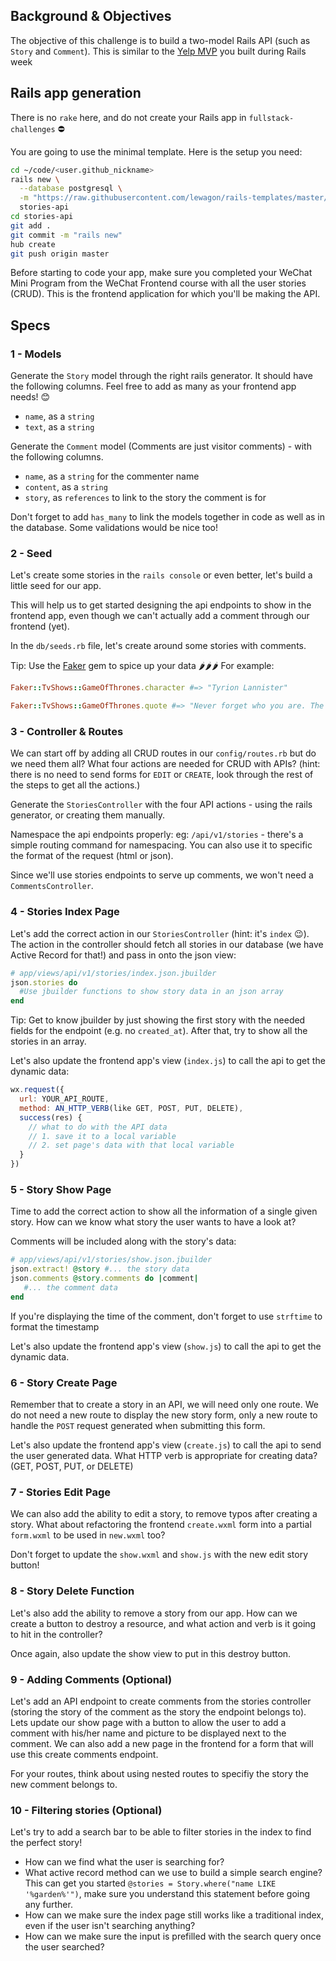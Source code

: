 ## Background & Objectives

The objective of this challenge is to build a two-model Rails API  (such as `Story` and `Comment`).
This is similar to the [Yelp MVP](https://kitt.lewagon.com/camps/194/challenges?path=05-Rails/03-Rails-story-Comments/02-Yelp-MVP) you built during Rails week



## Rails app generation

There is no `rake` here, and do not create your Rails app in `fullstack-challenges` ⛔

You are going to use the minimal template. Here is the setup you need:

```bash
cd ~/code/<user.github_nickname>
rails new \
  --database postgresql \
  -m "https://raw.githubusercontent.com/lewagon/rails-templates/master/minimal.rb" \
  stories-api
cd stories-api
git add .
git commit -m "rails new"
hub create
git push origin master
```

Before starting to code your app, make sure you completed your WeChat Mini Program from the WeChat Frontend course with all the user stories (CRUD). This is the frontend application for which you'll be making the API. 

## Specs

### 1 - Models

Generate the `Story` model through the right rails generator. It should have the following columns. Feel free to add as many as your frontend app needs! 😊

- `name`, as a `string`
- `text`, as a `string`

Generate the `Comment` model (Comments are just visitor comments) - with the following columns.

- `name`, as a `string` for the commenter name
- `content`, as a `string`
- `story`, as `references` to link to the story the comment is for

Don't forget to add `has_many` to link the models together in code as well as in the database. Some validations would be nice too!

### 2 - Seed

Let's create some stories in the `rails console` or even better, let's build a little seed for our app. 

This will help us to get started designing the api endpoints to show in the frontend app, even though we can't actually add a comment through our frontend (yet). 

In the `db/seeds.rb` file, let's create around some stories with comments. 

Tip: Use the [Faker](https://github.com/stympy/faker/) gem to spice up your data 🌶️🌶️🌶️  For example:
```ruby
Faker::TvShows::GameOfThrones.character #=> "Tyrion Lannister"

Faker::TvShows::GameOfThrones.quote #=> "Never forget who you are. The rest of the world won't. Wear it like an armor and it can never be used against you."
```

### 3 - Controller & Routes

We can start off by adding all CRUD routes in our `config/routes.rb` but do we need them all? What four actions are needed for CRUD with APIs? (hint: there is no need to send forms for `EDIT` or `CREATE`, look through the rest of the steps to get all the actions.)

Generate the  `StoriesController` with the four API actions - using the rails generator, or creating them manually.

Namespace the api endpoints properly:  eg: `/api/v1/stories` - there's a simple routing command for namespacing. You can also use it to specific the format of the request (html or json).

Since we'll use stories endpoints to serve up comments, we won't need a `CommentsController`.


### 4 - Stories Index Page

Let's add the correct action in our `StoriesController` (hint: it's `index` 😉). The action in the controller should fetch all stories in our database (we have Active Record for that!) and pass in onto the json view:

```ruby
# app/views/api/v1/stories/index.json.jbuilder
json.stories do
  #Use jbuilder functions to show story data in an json array
end
```

Tip: Get to know jbuilder by just showing the first story with the needed fields for the endpoint (e.g. no `created_at`).  After that, try to show all the stories in an array.

Let's also update the frontend app's view (`index.js`)  to call the api to get the dynamic data:

```js
wx.request({
  url: YOUR_API_ROUTE,
  method: AN_HTTP_VERB(like GET, POST, PUT, DELETE),
  success(res) {
    // what to do with the API data
    // 1. save it to a local variable
    // 2. set page's data with that local variable
  }
})
```


### 5 - Story Show Page

Time to add the correct action to show all the information of a single given story. How can we know what story the user wants to have a look at?

Comments will be included along with the story's data:

```ruby
# app/views/api/v1/stories/show.json.jbuilder
json.extract! @story #... the story data 
json.comments @story.comments do |comment|
   #... the comment data
end
```

If you're displaying the time of the comment, don't forget to use `strftime` to format the timestamp

Let's also update the frontend app's view (`show.js`)  to call the api to get the dynamic data.

### 6 - Story Create Page

Remember that to create a story in an API, we will need only one route. We do not need a new route to display the new story form, only a new route to handle the `POST` request generated when submitting this form. 

Let's also update the frontend app's view (`create.js`)  to call the api to send the user generated data. What HTTP verb is appropriate for creating data? (GET, POST, PUT, or DELETE)


### 7 - Stories Edit Page

We can also add the ability to edit a story, to remove typos after creating a story. What about refactoring the frontend `create.wxml` form into a partial `form.wxml` to be used in `new.wxml` too?

Don't forget to update the `show.wxml` and `show.js` with the new edit story button!

### 8 - Story Delete Function

Let's also add the ability to remove a story from our app. How can we create a button to destroy a resource, and what action and verb is it going to hit in the controller?

Once again, also update the show view to put in this destroy button.


### 9 - Adding Comments  (Optional)

Let's add an API endpoint to create comments from the stories controller (storing the story of the comment as the story the endpoint belongs to). Lets update our show page with a button to allow the user to add a comment with his/her name and picture to be displayed next to the comment. We can also add a new page in the frontend for a form that will use this create comments endpoint. 

For your routes, think about using nested routes to specifiy the story the new comment belongs to.


### 10 - Filtering stories (Optional)

Let's try to add a search bar to be able to filter stories in the index to find the perfect story!

- How can we find what the user is searching for?
- What active record method can we use to build a simple search engine? This can get you started `@stories = Story.where("name LIKE '%garden%'")`, make sure you understand this statement before going any further.
- How can we make sure the index page still works like a traditional index, even if the user isn't searching anything?
- How can we make sure the input is prefilled with the search query once the user searched?

